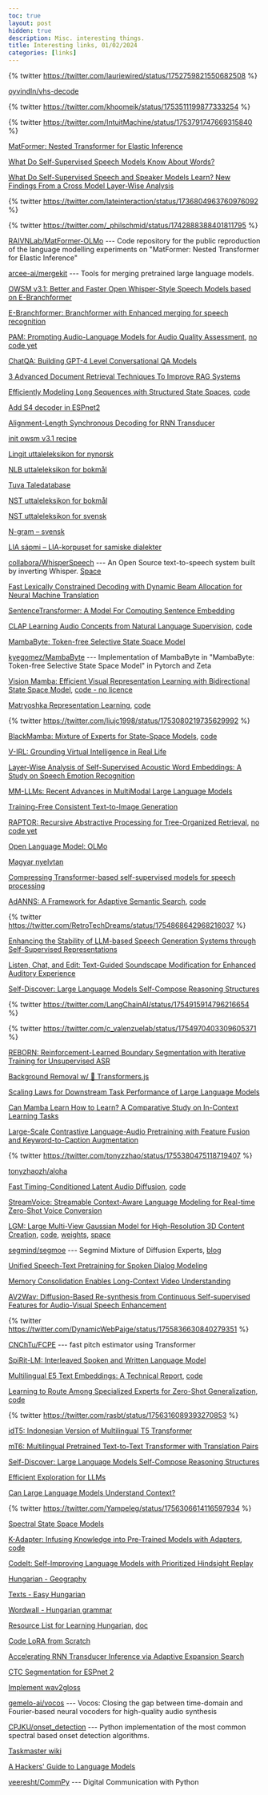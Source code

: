```yaml
---
toc: true
layout: post
hidden: true
description: Misc. interesting things.
title: Interesting links, 01/02/2024
categories: [links]
---
```


{% twitter https://twitter.com/lauriewired/status/1752759821550682508 %}

[oyvindln/vhs-decode](https://github.com/oyvindln/vhs-decode)

{% twitter https://twitter.com/khoomeik/status/1753511199877333254 %}

{% twitter https://twitter.com/IntuitMachine/status/1753791747669315840 %}

[MatFormer: Nested Transformer for Elastic Inference](https://arxiv.org/abs/2310.07707)

[What Do Self-Supervised Speech Models Know About Words?](https://arxiv.org/abs/2307.00162)

[What Do Self-Supervised Speech and Speaker Models Learn? New Findings From a Cross Model Layer-Wise Analysis](https://arxiv.org/abs/2401.17632)

{% twitter https://twitter.com/lateinteraction/status/1736804963760976092 %}

{% twitter https://twitter.com/_philschmid/status/1742888388401811795 %}

[RAIVNLab/MatFormer-OLMo](https://github.com/RAIVNLab/MatFormer-OLMo) --- Code repository for the public reproduction of the language modelling experiments on "MatFormer: Nested Transformer for Elastic Inference"

[arcee-ai/mergekit](https://github.com/arcee-ai/mergekit) --- Tools for merging pretrained large language models.

[OWSM v3.1: Better and Faster Open Whisper-Style Speech Models based on E-Branchformer](https://arxiv.org/abs/2401.16658)

[E-Branchformer: Branchformer with Enhanced merging for speech recognition](https://arxiv.org/abs/2210.00077)

[PAM: Prompting Audio-Language Models for Audio Quality Assessment](https://arxiv.org/abs/2402.00282),
[no code yet](https://github.com/soham97/PAM)

[ChatQA: Building GPT-4 Level Conversational QA Models](https://arxiv.org/abs/2401.10225)

[3 Advanced Document Retrieval Techniques To Improve RAG Systems](https://towardsdatascience.com/3-advanced-document-retrieval-techniques-to-improve-rag-systems-0703a2375e1c)

[Efficiently Modeling Long Sequences with Structured State Spaces](https://arxiv.org/abs/2111.00396),
[code](https://github.com/state-spaces/s4)

[Add S4 decoder in ESPnet2](https://github.com/espnet/espnet/pull/4845/files#diff-d42e616b6aa4a81f1c284e32223506e87feb05f8fc16ef162a705c121aaf0cf0)

[Alignment-Length Synchronous Decoding for RNN Transducer](https://ieeexplore.ieee.org/document/9053040)

[init owsm v3.1 recipe](https://github.com/espnet/espnet/commit/a735790f5138c8a898067c71a2f7344e6e6052a4)

[Lingit uttaleleksikon for nynorsk](https://www.nb.no/sprakbanken/ressurskatalog/oai-nb-no-sbr-65/)

[NLB uttaleleksikon for bokmål](https://www.nb.no/sprakbanken/ressurskatalog/oai-nb-no-sbr-52/)

[Tuva Taledatabase](https://www.nb.no/sprakbanken/ressurskatalog/oai-nb-no-sbr-44/)

[NST uttaleleksikon for bokmål](https://www.nb.no/sprakbanken/ressurskatalog/oai-nb-no-sbr-23/)

[NST uttaleleksikon for svensk](https://www.nb.no/sprakbanken/ressurskatalog/oai-nb-no-sbr-22/)

[N-gram – svensk](https://www.nb.no/sprakbanken/ressurskatalog/oai-nb-no-sbr-11/)

[LIA sápmi – LIA-korpuset for samiske dialekter](https://www.nb.no/sprakbanken/ressurskatalog/oai-tekstlab-uio-no-lia-sapmi/)

[collabora/WhisperSpeech](https://github.com/collabora/WhisperSpeech) --- An Open Source text-to-speech system built by inverting Whisper.
[Space](https://huggingface.co/spaces/collabora/WhisperSpeech)

[Fast Lexically Constrained Decoding with Dynamic Beam Allocation for Neural Machine Translation](https://aclanthology.org/N18-1119/)

[SentenceTransformer: A Model For Computing Sentence Embedding](https://towardsdatascience.com/sentencetransformer-a-model-for-computing-sentence-embedding-e8d31d9e6a8f)

[CLAP Learning Audio Concepts from Natural Language Supervision](https://ieeexplore.ieee.org/abstract/document/10095889),
[code](https://github.com/microsoft/CLAP)

[MambaByte: Token-free Selective State Space Model](https://arxiv.org/abs/2401.13660)

[kyegomez/MambaByte](https://github.com/kyegomez/MambaByte) --- Implementation of MambaByte in "MambaByte: Token-free Selective State Space Model" in Pytorch and Zeta

[Vision Mamba: Efficient Visual Representation Learning with Bidirectional State Space Model](https://arxiv.org/abs/2401.09417),
[code - no licence](https://github.com/hustvl/Vim)

[Matryoshka Representation Learning](https://arxiv.org/abs/2205.13147),
[code](https://github.com/RAIVNLab/MRL)

{% twitter https://twitter.com/liujc1998/status/1753080219735629992 %}

[BlackMamba: Mixture of Experts for State-Space Models](https://arxiv.org/abs/2402.01771),
[code](https://github.com/Zyphra/BlackMamba)

[V-IRL: Grounding Virtual Intelligence in Real Life](https://arxiv.org/abs/2402.03310)

[Layer-Wise Analysis of Self-Supervised Acoustic Word Embeddings: A Study on Speech Emotion Recognition](https://arxiv.org/abs/2402.02617)

[MM-LLMs: Recent Advances in MultiModal Large Language Models](https://arxiv.org/abs/2401.13601)

[Training-Free Consistent Text-to-Image Generation](https://arxiv.org/abs/2402.03286)

[RAPTOR: Recursive Abstractive Processing for Tree-Organized Retrieval](https://arxiv.org/abs/2401.18059),
[no code yet](https://github.com/parthsarthi03/raptor)

[Open Language Model: OLMo](https://allenai.org/olmo)

[Magyar nyelvtan](https://wordwall.net/hu-hu/community/nyelvtan)

[Compressing Transformer-based self-supervised models for speech processing](https://arxiv.org/abs/2211.09949)

[AdANNS: A Framework for Adaptive Semantic Search](https://arxiv.org/abs/2305.19435),
[code](https://github.com/RAIVNLab/AdANNS)

{% twitter https://twitter.com/RetroTechDreams/status/1754868642968216037 %}

[Enhancing the Stability of LLM-based Speech Generation Systems through Self-Supervised Representations](https://arxiv.org/abs/2402.03407)

[Listen, Chat, and Edit: Text-Guided Soundscape Modification for Enhanced Auditory Experience](https://arxiv.org/abs/2402.03710)

[Self-Discover: Large Language Models Self-Compose Reasoning Structures](https://arxiv.org/abs/2402.03620)

{% twitter https://twitter.com/LangChainAI/status/1754915914796216654 %}

{% twitter https://twitter.com/c_valenzuelab/status/1754970403309605371 %}

[REBORN: Reinforcement-Learned Boundary Segmentation with Iterative Training for Unsupervised ASR](https://arxiv.org/abs/2402.03988)

[Background Removal w/ 🤗 Transformers.js](https://huggingface.co/spaces/Xenova/remove-background-web)

[Scaling Laws for Downstream Task Performance of Large Language Models](https://arxiv.org/abs/2402.04177)

[Can Mamba Learn How to Learn? A Comparative Study on In-Context Learning Tasks](https://arxiv.org/abs/2402.04248)

[Large-Scale Contrastive Language-Audio Pretraining with Feature Fusion and Keyword-to-Caption Augmentation](https://ieeexplore.ieee.org/document/10095969)

{% twitter https://twitter.com/tonyzzhao/status/1755380475118719407 %}

[tonyzhaozh/aloha](https://github.com/tonyzhaozh/aloha)

[Fast Timing-Conditioned Latent Audio Diffusion](https://arxiv.org/abs/2402.04825),
[code](https://github.com/Stability-AI/stable-audio-tools)

[StreamVoice: Streamable Context-Aware Language Modeling for Real-time Zero-Shot Voice Conversion](https://arxiv.org/abs/2401.11053)

[LGM: Large Multi-View Gaussian Model for High-Resolution 3D Content Creation](https://arxiv.org/abs/2402.05054),
[code](https://github.com/3DTopia/LGM),
[weights](https://huggingface.co/ashawkey/LGM),
[space](https://huggingface.co/spaces/ashawkey/LGM)

[segmind/segmoe](https://github.com/segmind/segmoe) --- Segmind Mixture of Diffusion Experts,
[blog](https://huggingface.co/blog/segmoe)

[Unified Speech-Text Pretraining for Spoken Dialog Modeling](https://arxiv.org/abs/2402.05706)

[Memory Consolidation Enables Long-Context Video Understanding](https://arxiv.org/abs/2402.05861)

[AV2Wav: Diffusion-Based Re-synthesis from Continuous Self-supervised Features for Audio-Visual Speech Enhancement](https://arxiv.org/abs/2309.08030)

{% twitter https://twitter.com/DynamicWebPaige/status/1755836630840279351 %}

[CNChTu/FCPE](https://github.com/CNChTu/FCPE) --- fast pitch
estimator using Transformer

[SpiRit-LM: Interleaved Spoken and Written Language Model](https://arxiv.org/abs/2402.05755)

[Multilingual E5 Text Embeddings: A Technical Report](https://arxiv.org/abs/2402.05672),
[code](https://github.com/microsoft/unilm/tree/master/e5)

[Learning to Route Among Specialized Experts for Zero-Shot Generalization](https://arxiv.org/abs/2402.05859),
[code](https://github.com/r-three/phatgoose)

{% twitter https://twitter.com/rasbt/status/1756316089393270853 %}

[idT5: Indonesian Version of Multilingual T5 Transformer](https://arxiv.org/abs/2302.00856)

[mT6: Multilingual Pretrained Text-to-Text Transformer with Translation Pairs](https://aclanthology.org/2021.emnlp-main.125/)

[Self-Discover: Large Language Models Self-Compose Reasoning Structures](https://arxiv.org/abs/2402.03620)

[Efficient Exploration for LLMs](https://arxiv.org/abs/2402.00396)

[Can Large Language Models Understand Context?](https://arxiv.org/abs/2402.00858)

{% twitter https://twitter.com/Yampeleg/status/1756306614116597934 %}

[Spectral State Space Models](https://arxiv.org/abs/2312.06837)

[K-Adapter: Infusing Knowledge into Pre-Trained Models with Adapters](https://arxiv.org/abs/2002.01808),
[code](https://github.com/microsoft/K-Adapter)

[CodeIt: Self-Improving Language Models with Prioritized Hindsight Replay](https://arxiv.org/abs/2402.04858)

[Hungarian - Geography](https://magyarbagoly.blogspot.com/2022/08/geography.html)

[Texts - Easy Hungarian](https://www.easyhungarian.com/texts.html)

[Wordwall - Hungarian grammar](https://wordwall.net/hu-hu/community/nyelvtan)

[Resource List for Learning Hungarian](https://www.reddit.com/r/Miskolc/comments/ypol9g/resource_list_for_learning_hungarian/),
[doc](https://docs.google.com/document/d/1ZiIPCM62YbzXd01xkBPYhXtfw9ddQvwIUX_GwHjxjD4/edit?usp=sharing)

[Code LoRA from Scratch](https://lightning.ai/lightning-ai/studios/code-lora-from-scratch?view=public)

[Accelerating RNN Transducer Inference via Adaptive Expansion Search](https://ieeexplore.ieee.org/document/9250505)

[CTC Segmentation for ESPnet 2](https://github.com/espnet/espnet/pull/3087)

[Implement wav2gloss](https://github.com/espnet/espnet/pull/5449)

[gemelo-ai/vocos](https://github.com/gemelo-ai/vocos) --- Vocos: Closing the gap between time-domain and Fourier-based neural vocoders for high-quality audio synthesis

[CPJKU/onset_detection](https://github.com/CPJKU/onset_detection) --- Python implementation of the most common spectral based onset detection algorithms.

[Taskmaster wiki](https://www.reddit.com/r/panelshow/wiki/taskmaster/)

[A Hackers' Guide to Language Models](https://www.youtube.com/watch?v=jkrNMKz9pWU)

[veeresht/CommPy](https://github.com/veeresht/CommPy) --- Digital Communication with Python


